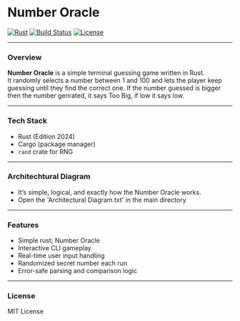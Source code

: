 # Number Oracle

[![Rust](https://img.shields.io/badge/Rust-Programming-orange?style=for-the-badge&logo=rust)](https://www.rust-lang.org/)
[![Build Status](https://img.shields.io/badge/build-passing-brightgreen?style=for-the-badge)](#)
[![License](https://img.shields.io/badge/license-MIT-blue?style=for-the-badge)](#)

---

### Overview
**Number Oracle** is a simple terminal guessing game written in Rust.  
It randomly selects a number between 1 and 100 and lets the player keep guessing until they find the correct one. If the number guessed is bigger then the number genrated, it says Too Big, if low it says low.

---

### Tech Stack
- Rust (Edition 2024)  
- Cargo (package manager)  
- `rand` crate for RNG  

---
### Architechtural Diagram
- It’s simple, logical, and exactly how the Number Oracle works.
- Open the 'Architectural Diagram.txt' in the main directory

---

### Features
- Simple rust; Number Oracle
- Interactive CLI gameplay  
- Real-time user input handling  
- Randomized secret number each run  
- Error-safe parsing and comparison logic  


---

### License
MIT License
